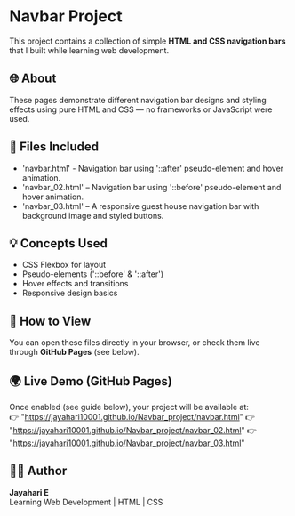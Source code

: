 # Navbar Project

This project contains a collection of simple **HTML and CSS navigation bars** that I built while learning web development.

## 🌐 About
These pages demonstrate different navigation bar designs and styling effects using pure HTML and CSS — no frameworks or JavaScript were used.

## 📁 Files Included
- 'navbar.html' - Navigation bar using '::after' pseudo-element and hover animation.
- 'navbar_02.html' – Navigation bar using '::before' pseudo-element and hover animation.
- 'navbar_03.html' – A responsive guest house navigation bar with background image and styled buttons.

## 💡 Concepts Used
- CSS Flexbox for layout
- Pseudo-elements ('::before' & '::after')
- Hover effects and transitions
- Responsive design basics

## 🚀 How to View
You can open these files directly in your browser, or check them live through **GitHub Pages** (see below).

## 🌍 Live Demo (GitHub Pages)
Once enabled (see guide below), your project will be available at:  
👉 "https://jayahari10001.github.io/Navbar_project/navbar.html"
👉 "https://jayahari10001.github.io/Navbar_project/navbar_02.html"
👉 "https://jayahari10001.github.io/Navbar_project/navbar_03.html"

## 🧑‍💻 Author
**Jayahari E**  
Learning Web Development | HTML | CSS
